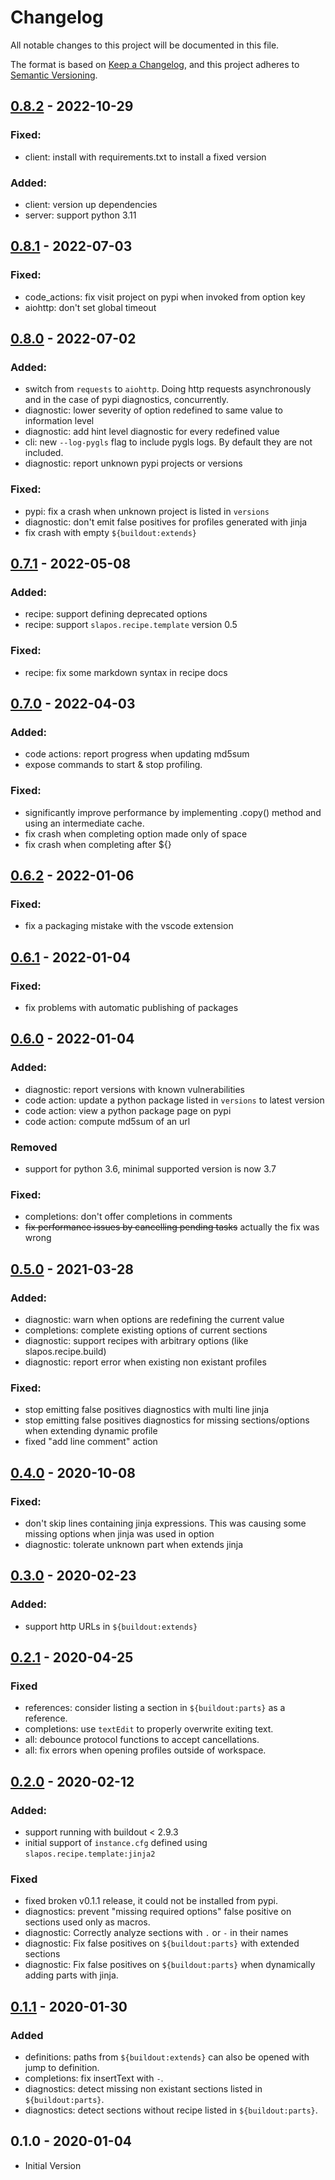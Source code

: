 # Changelog

All notable changes to this project will be documented in this file.

The format is based on [Keep a Changelog][keepachangelog],
and this project adheres to [Semantic Versioning][semver].


## [0.8.2] - 2022-10-29

### Fixed:

- client: install with requirements.txt to install a fixed version

### Added:

- client: version up dependencies
- server: support python 3.11

## [0.8.1] - 2022-07-03

### Fixed:

- code_actions: fix visit project on pypi when invoked from option key
- aiohttp: don't set global timeout

## [0.8.0] - 2022-07-02

### Added:

- switch from `requests` to `aiohttp`. Doing http requests asynchronously and in the case of pypi diagnostics, concurrently.
- diagnostic: lower severity of option redefined to same value to information level
- diagnostic: add hint level diagnostic for every redefined value
- cli: new `--log-pygls` flag to include pygls logs. By default they are not included.
- diagnostic: report unknown pypi projects or versions

### Fixed:

- pypi: fix a crash when unknown project is listed in `versions`
- diagnostic: don't emit false positives for profiles generated with jinja
- fix crash with empty `${buildout:extends}`

## [0.7.1] - 2022-05-08

### Added:

- recipe: support defining deprecated options
- recipe: support `slapos.recipe.template` version 0.5

### Fixed:

- recipe: fix some markdown syntax in recipe docs

## [0.7.0] - 2022-04-03

### Added:

- code actions: report progress when updating md5sum
- expose commands to start & stop profiling.

### Fixed:

- significantly improve performance by implementing .copy() method and using an intermediate cache.
- fix crash when completing option made only of space
- fix crash when completing after ${}

## [0.6.2] - 2022-01-06

### Fixed:

- fix a packaging mistake with the vscode extension

## [0.6.1] - 2022-01-04

### Fixed:

- fix problems with automatic publishing of packages

## [0.6.0] - 2022-01-04

### Added:

- diagnostic: report versions with known vulnerabilities
- code action: update a python package listed in `versions` to latest version
- code action: view a python package page on pypi
- code action: compute md5sum of an url

### Removed

- support for python 3.6, minimal supported version is now 3.7

### Fixed:

- completions: don't offer completions in comments
- ~~fix performance issues by cancelling pending tasks~~ actually the fix was wrong

## [0.5.0] - 2021-03-28

### Added:

- diagnostic: warn when options are redefining the current value
- completions: complete existing options of current sections
- diagnostic: support recipes with arbitrary options (like slapos.recipe.build)
- diagnostic: report error when existing non existant profiles

### Fixed:

- stop emitting false positives diagnostics with multi line jinja
- stop emitting false positives diagnostics for missing sections/options when extending dynamic profile
- fixed "add line comment" action

## [0.4.0] - 2020-10-08

### Fixed:

- don't skip lines containing jinja expressions. This was causing some missing options when jinja was used in option
- diagnostic: tolerate unknown part when extends jinja

## [0.3.0] - 2020-02-23

### Added:

- support http URLs in `${buildout:extends}`

## [0.2.1] - 2020-04-25

### Fixed

- references: consider listing a section in `${buildout:parts}` as a reference.
- completions: use `textEdit` to properly overwrite exiting text.
- all: debounce protocol functions to accept cancellations.
- all: fix errors when opening profiles outside of workspace.

## [0.2.0] - 2020-02-12

### Added:

- support running with buildout < 2.9.3
- initial support of `instance.cfg` defined using `slapos.recipe.template:jinja2`

### Fixed

- fixed broken v0.1.1 release, it could not be installed from pypi.
- diagnostics: prevent "missing required options" false positive on sections used only as macros.
- diagnostic: Correctly analyze sections with `.` or `-` in their names
- diagnostic: Fix false positives on `${buildout:parts}` with extended sections
- diagnostic: Fix false positives on `${buildout:parts}` when dynamically adding parts with jinja.

## [0.1.1] - 2020-01-30

### Added

- definitions: paths from `${buildout:extends}` can also be opened with jump to definition.
- completions: fix insertText with `-`.
- diagnostics: detect missing non existant sections listed in `${buildout:parts}`.
- diagnostics: detect sections without recipe listed in `${buildout:parts}`.

## 0.1.0 - 2020-01-04

- Initial Version

[keepachangelog]: https://keepachangelog.com/en/1.0.0/
[semver]: https://semver.org/spec/v2.0.0.html
[unreleased]: https://github.com/perrinjerome/vscode-zc-buildout/compare/v0.8.2...main
[0.8.2]: https://github.com/perrinjerome/vscode-zc-buildout/compare/v0.8.1...v0.8.2
[0.8.1]: https://github.com/perrinjerome/vscode-zc-buildout/compare/v0.8.0...v0.8.1
[0.8.0]: https://github.com/perrinjerome/vscode-zc-buildout/compare/v0.7.1...v0.8.0
[0.7.1]: https://github.com/perrinjerome/vscode-zc-buildout/compare/v0.7.0...v0.7.1
[0.7.0]: https://github.com/perrinjerome/vscode-zc-buildout/compare/v0.6.2...v0.7.0
[0.6.2]: https://github.com/perrinjerome/vscode-zc-buildout/compare/v0.6.1...v0.6.2
[0.6.1]: https://github.com/perrinjerome/vscode-zc-buildout/compare/v0.6.0...v0.6.1
[0.6.0]: https://github.com/perrinjerome/vscode-zc-buildout/compare/v0.5.0...v0.6.0
[0.5.0]: https://github.com/perrinjerome/vscode-zc-buildout/compare/v0.4.0...v0.5.0
[0.4.0]: https://github.com/perrinjerome/vscode-zc-buildout/compare/v0.3.0...v0.4.0
[0.3.0]: https://github.com/perrinjerome/vscode-zc-buildout/compare/v0.2.1...v0.3.0
[0.2.1]: https://github.com/perrinjerome/vscode-zc-buildout/compare/v0.2.0...v0.2.1
[0.2.0]: https://github.com/perrinjerome/vscode-zc-buildout/compare/v0.1.1...v0.2.0
[0.1.1]: https://github.com/perrinjerome/vscode-zc-buildout/compare/v0.1.0...v0.1.1
